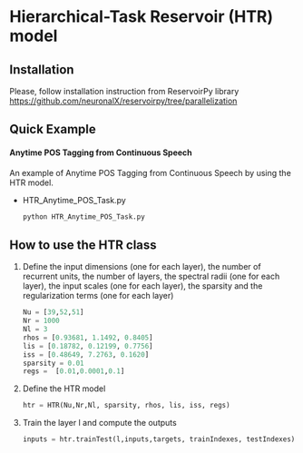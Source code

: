 # Hierarchical-Task Reservoir (HTR) model

## Installation
Please, follow installation instruction from ReservoirPy library https://github.com/neuronalX/reservoirpy/tree/parallelization

## Quick Example
#### Anytime POS Tagging from Continuous Speech
An example of Anytime POS Tagging from Continuous Speech by using the HTR model.
- HTR_Anytime_POS_Task.py

    ```bash
    python HTR_Anytime_POS_Task.py
    ```
## How to use the HTR class
1. Define the input dimensions (one for each layer), the number of recurrent units, the number of layers, the spectral radii (one for each layer), the input scales (one for each layer), the sparsity and the regularization terms (one for each layer)
    ```python
    Nu = [39,52,51]
    Nr = 1000
    Nl = 3
    rhos = [0.93681, 1.1492, 0.8405]
    lis = [0.18782, 0.12199, 0.7756]
    iss = [0.48649, 7.2763, 0.1620]
    sparsity = 0.01
    regs =  [0.01,0.0001,0.1]
    ```
2. Define the HTR model
    ```python
    htr = HTR(Nu,Nr,Nl, sparsity, rhos, lis, iss, regs)
    ```
3. Train the layer l and compute the outputs
    ```python
    inputs = htr.trainTest(l,inputs,targets, trainIndexes, testIndexes)
    ```
